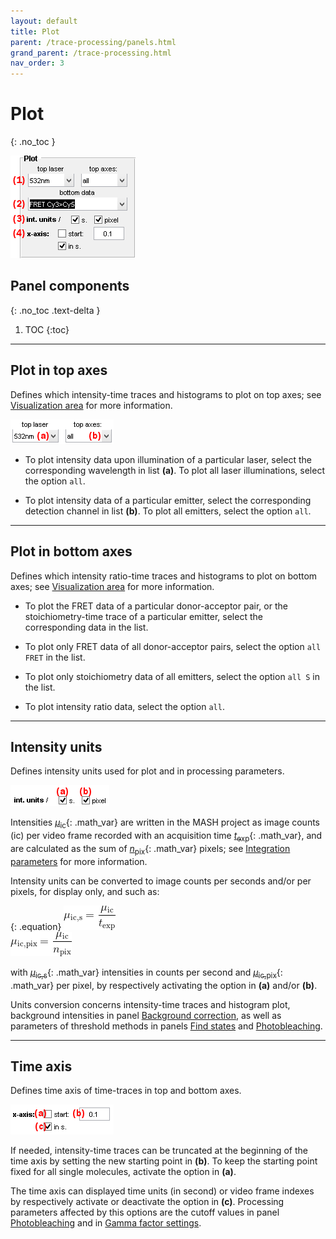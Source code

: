 ```yaml
---
layout: default
title: Plot
parent: /trace-processing/panels.html
grand_parent: /trace-processing.html
nav_order: 3
---
```


# Plot
{: .no_toc }

<a href="../../assets/images/gui/TP-panel-plot.png"><img src="../../assets/images/gui/TP-panel-plot.png" style="max-width: 200px;"/></a>


## Panel components
{: .no_toc .text-delta }

1. TOC
{:toc}


---

## Plot in top axes

Defines which intensity-time traces and histograms to plot on top axes; see 
[Visualization area](area-visualization.html) for more information.

<a href="../../assets/images/gui/TP-panel-plot-top.png"><img src="../../assets/images/gui/TP-panel-plot-top.png" style="max-width: 165px;"/></a>

* To plot intensity data upon illumination of a particular laser, select the corresponding wavelength in list **(a)**. 
To plot all laser illuminations, select the option `all`.

* To plot intensity data of a particular emitter, select the corresponding detection channel in list **(b)**.
To plot all emitters, select the option `all`.


---

## Plot in bottom axes

Defines which intensity ratio-time traces and histograms to plot on bottom axes; see 
[Visualization area](area-visualization.html) for more information.

* To plot the FRET data of a particular donor-acceptor pair, or the stoichiometry-time trace of a particular emitter, select the corresponding data in the list. 

* To plot only FRET data of all donor-acceptor pairs, select the option `all FRET` in the list.

* To plot only stoichiometry data of all emitters, select the option `all S` in the list.

* To plot intensity ratio data, select the option `all`.


---

## Intensity units

Defines intensity units used for plot and in processing parameters.

<a href="../../assets/images/gui/TP-panel-plot-intunits.png"><img src="../../assets/images/gui/TP-panel-plot-intunits.png" style="max-width: 158px;"/></a>

Intensities 
[*&#956;*<sub>ic</sub>](){: .math_var} are written in the MASH project as image counts (ic) per video frame recorded with an acquisition time 
[*t*<sub>exp</sub>](){: .math_var}, and are calculated as the sum of 
[*n*<sub>pix</sub>](){: .math_var} pixels; see
[Integration parameters](../../video-processing/panels/panel-intensity-integration.html#integration-parameters) for more information.

Intensity units can be converted to image counts per seconds and/or per pixels, for display only, and such as:

{: .equation}
<img src="../../assets/images/equations/TP-eq-units-01.gif" alt="\mu_{\textup{ic,s}} = \frac{\mu_{\textup{ic}}}{t_{\textup{exp}}}"><br>
<img src="../../assets/images/equations/TP-eq-units-02.gif" alt="\mu_{\textup{ic,pix}} = \frac{\mu_{\textup{ic}}}{n_{\textup{pix}}}">

with 
[*&#956;*<sub>ic,s</sub>](){: .math_var} intensities in counts per second  and 
[*&#956;*<sub>ic,pix</sub>](){: .math_var} per pixel, by respectively activating the option in **(a)** and/or **(b)**.

Units conversion concerns intensity-time traces and histogram plot, background intensities in panel 
[Background correction](panel-background-correction.html), as well as parameters of threshold methods in panels 
[Find states](panel-find-states.html) and 
[Photobleaching](panel-photobleaching.html).


---

## Time axis

Defines time axis of time-traces in top and bottom axes.

<a href="../../assets/images/gui/TP-panel-plot-xaxis.png"><img src="../../assets/images/gui/TP-panel-plot-xaxis.png" style="max-width: 165px;"/></a>

If needed, intensity-time traces can be truncated at the beginning of the time axis by setting the new starting point in **(b)**. 
To keep the starting point fixed for all single molecules, activate the option in **(a)**.

The time axis can displayed time units (in second) or video frame indexes by respectively activate or deactivate the option in **(c)**. 
Processing parameters affected by this options are the cutoff values in panel 
[Photobleaching](panel-photobleaching.html) and in 
[Gamma factor settings](panel-factor-corrections#gamma-factor-settings).



